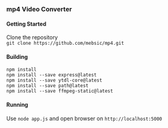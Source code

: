 ### mp4 Video Converter
#### Getting Started
Clone the repository<br>
``git clone https://github.com/mebsic/mp4.git``
#### Building
``npm install``<br>
``npm install --save express@latest``<br>
``npm install --save ytdl-core@latest``<br>
``npm install --save path@latest``<br>
``npm install --save ffmpeg-static@latest``
#### Running
Use ``node app.js`` and open browser on ``http://localhost:5000``
